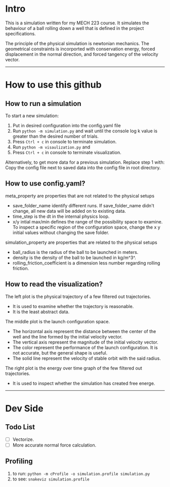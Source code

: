 # Intro

This is a simulation written for my MECH 223 course. It simulates the behaviour of a ball rolling down a well that is defined in the project specifications.

The principle of the physical simulation is newtonian mechanics. The geometrical constraints is incorported with conservation energy, forced displacement in the normal direction, and forced tangency of the velocity vector.

---

# How to use this github

## How to run a simulation

To start a new simulation:

1. Put in desired configuration into the config.yaml file
2. Run `python -m simulation.py` and wait until the console log k value is greater than the desired number of trials.
3. Press `Ctrl + c` in console to terminate simulation.
4. Run `python -m visaulization.py` and
5. Press `Ctrl + c` in console to terminate visualization.

Alternatively, to get more data for a previous simulation. Replace step 1 with:
Copy the config file next to saved data into the config file in root directory.

## How to use config.yaml?

meta_property are properties that are not related to the physical setups

- save_folder_name identify different runs.
  If save_folder_name didn't change, all new data will be added on to existing data.
- time_step is the dt in the internal physics loop.
- x/y intial max/min defines the range of the possibility space to examine.
  To inspect a specific region of the configuration space, change the x y initial values without changing the save folder.

simulation_property are properties that are related to the physical setups

- ball_radius is the radius of the ball to be launched in meters.
- density is the density of the ball to be launched in kg/m^3^.
- rolling_friction_coefficient is a dimension less number regarding rolling friction.

## How to read the visualization?

The left plot is the physical trajectory of a few filtered out trajectories.

- It is used to examine whether the trajectory is reasonable.
- It is the least abstract data.

The middle plot is the launch configuration space.

- The horizontal axis represent the distance between the center of the well and the line formed by the initial velocity vector.
- The vertical axis represent the magnitude of the initial velocity vector.
- The color represent the performance of the launch configuration. It is not accurate, but the general shape is useful.
- The solid line represent the velocity of stable orbit with the said radius.

The right plot is the energy over time graph of the few filtered out trajectories.

- It is used to inspect whether the simulation has created free energe.

---

# Dev Side

## Todo List

- [ ] Vectorize.
- [ ] More accurate normal force calculation.

## Profiling

1. to run: `python -m cProfile -o simulation.profile simulation.py`
2. to see: `snakeviz simulation.profile`

